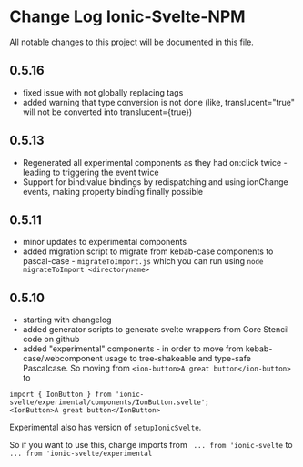 
# Change Log Ionic-Svelte-NPM
All notable changes to this project will be documented in this file.
 
## 0.5.16
- fixed issue with not globally replacing tags
- added warning that type conversion is not done (like, translucent="true" will not be converted into translucent={true})

## 0.5.13
- Regenerated all experimental components as they had on:click twice - leading to triggering the event twice
- Support for bind:value bindings by redispatching and using ionChange events, making property binding finally possible

## 0.5.11
- minor updates to experimental components
- added migration script to migrate from kebab-case components to pascal-case - `migrateToImport.js` which you can run using `node migrateToImport <directoryname>`

## 0.5.10
- starting with changelog
- added generator scripts to generate svelte wrappers from Core Stencil code on github
- added "experimental" components - in order to move from kebab-case/webcomponent usage to tree-shakeable and type-safe Pascalcase. So moving from `<ion-button>A great button</ion-button>` to 

```
import { IonButton } from 'ionic-svelte/experimental/components/IonButton.svelte';
<IonButton>A great button</IonButton>
```
Experimental also has version of `setupIonicSvelte`. 

So if you want to use this, change imports from ` ... from 'ionic-svelte` to ` ... from 'ionic-svelte/experimental`  